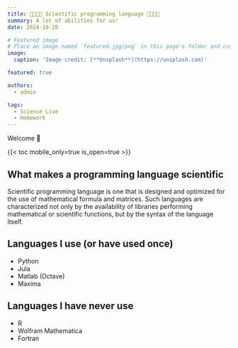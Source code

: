 ```yaml
---
title: 👩‍🎓👩‍💻 Scientific programming language 👩‍💻👩‍🎓
summary: A lot of abilities for us!
date: 2024-10-20

# Featured image
# Place an image named `featured.jpg/png` in this page's folder and customize its options here.
image:
  caption: 'Image credit: [**Unsplash**](https://unsplash.com)'

featured: true 

authors:
  - admin

tags:
  - Science Live
  - Homework
---
```


Welcome 👋

{{< toc mobile_only=true is_open=true >}}

## What makes a programming language scientific

Scientific programming language is one that is designed and optimized for the use of mathematical formula and matrices. Such languages are characterized not only by the availability of libraries performing mathematical or scientific functions, but by the syntax of the language itself.

## Languages I use (or have used once)    

- Python     
- Jula    
- Matlab (Octave)    
- Maxima      

## Languages I have never use 

- R
- Wolfram Mathematica     
- Fortran     
